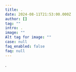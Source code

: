 ```yaml
---
title: .
date: 2024-08-11T21:53:00.000Z
author: []
tag: ""
intro: .
image: ""
Alt tag for image: ""
case: null
faq_enabled: false
faq: null
---
```


.
